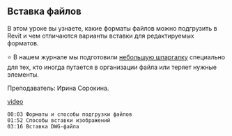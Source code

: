 ## Вставка файлов

В этом уроке вы узнаете, какие форматы файлов можно подгрузить в Revit и чем отличаются варианты вставки для редактируемых форматов.

⭐️ В нашем журнале мы подготовили [небольшую шпаргалку](https://softculture.cc/blog/entries/articles/organizatsiya-modeli-i-rabochego-prostranstva) специально для тех, кто иногда путается в организации файла или теряет нужные элементы.

Преподаватель: Ирина Сорокина.

[video](https://player.softculture.cc/embed/online/RVT/RVT_42.17.02_L5-10_Theory_Insert)

``` chapters
00:03 Форматы и способы подгрузки файлов
01:52 Способы вставки изображений
03:16 Вставка DWG-файла
```